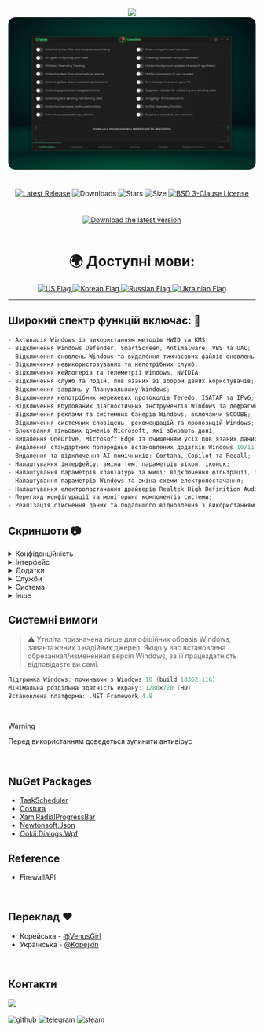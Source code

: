 <div align="center">
<img src="https://github.com/user-attachments/assets/370e1249-4c40-420b-85b1-2978e47f0060"/><br/>
<img src="https://github.com/Greedeks/GTweak/blob/main/.github/Preview.gif"/><br/><br/>
 
<div align="center" style="margin: 20px 0; text-align: center;">
 
[![Latest Release](https://img.shields.io/github/v/release/Greedeks/GTweak?style=for-the-badge&color=179962)](https://github.com/Greedeks/GTweak/releases/latest)
![Downloads](https://img.shields.io/github/downloads/Greedeks/GTweak/total.svg?style=for-the-badge&color=1982a5)
![Stars](https://img.shields.io/github/stars/greedeks/gtweak?style=for-the-badge&color=179962)
![Size](https://img.shields.io/github/repo-size/greedeks/gtweak?style=for-the-badge&color=1982a5)
[![BSD 3-Clause License](https://img.shields.io/badge/License-BSD%203--Clause-yellow.svg?style=for-the-badge&color=179962)](https://github.com/Greedeks/GTweak/blob/main/LICENSE)
</div>

<br/><a href="https://github.com/Greedeks/GTweak/releases/latest/download/gtweak.exe"><img src="https://github.com/user-attachments/assets/0c2f2947-6d63-46b3-9933-8e72a8b45ed3" width="260" height="68" alt="Download the latest version"></a><br/><br/>

<!-- language --> 
<div align="center">
  <h1>🌍 Доступні мови:</h1>

  <a href="https://github.com/Greedeks/GTweak/blob/main/README.md">
    <img src="https://cdn-icons-png.flaticon.com/64/16021/16021822.png" alt="US Flag" width="40">
  </a>

  <a href="https://github.com/Greedeks/GTweak/blob/main/README-ko.md">
    <img src="https://cdn-icons-png.flaticon.com/64/10598/10598694.png" alt="Korean Flag" width="40">
  </a>

  <a href="https://github.com/Greedeks/GTweak/blob/main/README-ru.md">
    <img src="https://cdn-icons-png.flaticon.com/64/10598/10598800.png" alt="Russian Flag" width="40">
  </a>

  <a href="https://github.com/Greedeks/GTweak/blob/main/README-uk.md">
    <img src="https://cdn-icons-png.flaticon.com/64/7561/7561914.png" alt="Ukrainian Flag" width="40">
  </a>
</div>

</div>

---
<h2> Широкий спектр функцій включає: 🔩</h2>

```java
- Активація Windows із використанням методів HWID та KMS;
- Відключення Windows Defender, SmartScreen, Antimalware, VBS та UAC;
- Відключення оновлень Windows та видалення тимчасових файлів оновлень;
- Відключення невикористовуваних та непотрібних служб;
- Відключення кейлогерів та телеметрії Windows, NVIDIA;
- Відключення служб та подій, пов'язаних зі збором даних користувачів;
- Відключення завдань у Планувальнику Windows;
- Відключення непотрібних мережевих протоколів Teredo, ISATAP та IPv6;
- Відключення вбудованих діагностичних інструментів Windows та дефрагментації;
- Відключення реклами та системних банерів Windows, включаючи SCOOBE;
- Відключення системних сповіщень, рекомендацій та пропозицій Windows;
- Блокування тіньових доменів Microsoft, які збирають дані;
- Видалення OneDrive, Microsoft Edge із очищенням усіх пов'язаних даних, папок та непотрібних файлів;
- Видалення стандартних попередньо встановлених додатків Windows 10/11;
- Видалення та відключення AI-помічників: Cortana, Copilot та Recall;
- Налаштування інтерфейсу: зміна тем, параметрів вікон, іконок;
- Налаштування параметрів клавіатури та миші: відключення фільтрації, залипання клавіш та акселерації;
- Налаштування параметрів Windows та зміна схеми електропостачання;
- Налаштування електропостачання драйверів Realtek High Definition Audio для виправлення затримки -звуку;
- Перегляд конфігурації та моніторинг компонентів системи;
- Реалізація стиснення даних та подальшого відновлення з використанням NFTS.
```


<h2> Скриншоти 📷</h2>
<details>
  <summary> Конфіденційність </summary>
  <img src="https://github.com/Greedeks/GTweak/blob/main/.github/uk/Confidentiality.png"/>
</details>
<details>
  <summary> Інтерфейс </summary>
  <img src="https://github.com/Greedeks/GTweak/blob/main/.github/uk/Interface.png"/>
</details>
<details>
  <summary> Додатки </summary>
  <img src="https://github.com/Greedeks/GTweak/blob/main/.github/uk/Applications.png"/>
</details>
<details>
  <summary> Служби </summary>
  <img src="https://github.com/Greedeks/GTweak/blob/main/.github/uk/Services.png"/>
</details>
<details>
  <summary> Система </summary>
  <img src="https://github.com/Greedeks/GTweak/blob/main/.github/uk/System.png"/>
</details>
<details>
  <summary> Інше </summary>
  <img src="https://github.com/Greedeks/GTweak/blob/main/.github/uk/More.png"/>
</details>


<h2> Системні вимоги</h2>

> ⚠ Утиліта призначена лише для офіційних образів Windows, завантажених з надійних джерел. Якщо у вас встановлена обрезанная/измененная версія Windows, за її працездатність відповідаєте ви самі.

```c++
Підтримка Windows: починаючи з Windows 10 (build 18362.116)
Мінімальна роздільна здатність екрану: 1280×720 (HD)
Встановлена платформа: .NET Framework 4.8
```
</br>

> [!WARNING]  
> Перед використанням доведеться зупинити антивірус

</br>

## NuGet Packages
- [TaskScheduler](https://www.nuget.org/packages/TaskScheduler)
- [Costura](https://github.com/Fody/Costura)
- [XamlRadialProgressBar](https://www.nuget.org/packages/XamlRadialProgressBar)
- [Newtonsoft.Json](https://www.nuget.org/packages/Newtonsoft.Json)
- [Ookii.Dialogs.Wpf](https://www.nuget.org/packages/Ookii.Dialogs.Wpf)

## Reference
- FirewallAPI

</br>

## Переклад ❤️ 
- Корейська - [@VenusGirl](https://github.com/VenusGirl)
- Українська - [@Kopejkin](https://github.com/Kopejkin)

</br>

## Контакти
<img src="https://avatars.githubusercontent.com/u/82948926?s=400&u=66ddd72b29af1ac8b262281b183da6d191c5a71d&v=4" width="100px;"/>

[![github](https://img.shields.io/badge/Github-gray?style=for-the-badge&logo=github&logoColor=white)](https://github.com/Greedeks)
[![telegram](https://img.shields.io/badge/Telegram-1DA1F2?style=for-the-badge&logo=telegram&logoColor=white)](https://t.me/Greedeks)
[![steam](https://img.shields.io/badge/STEAM-042430?style=for-the-badge&logo=steam&logoColor=white)](https://steamcommunity.com/id/greedeks/)
